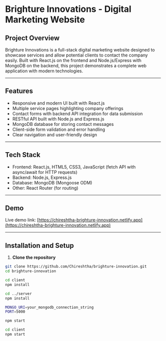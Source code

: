 # Brighture Innovations - Digital Marketing Website

## Project Overview
Brighture Innovations is a full-stack digital marketing website designed to showcase services and allow potential clients to contact the company easily. Built with React.js on the frontend and Node.js/Express with MongoDB on the backend, this project demonstrates a complete web application with modern technologies.

---

## Features
- Responsive and modern UI built with React.js
- Multiple service pages highlighting company offerings
- Contact forms with backend API integration for data submission
- RESTful API built with Node.js and Express.js
- MongoDB database for storing contact messages
- Client-side form validation and error handling
- Clear navigation and user-friendly design

---

## Tech Stack
- Frontend: React.js, HTML5, CSS3, JavaScript (fetch API with async/await for HTTP requests)
- Backend: Node.js, Express.js
- Database: MongoDB (Mongoose ODM)
- Other: React Router (for routing)

---

## Demo
Live demo link: [https://chireshtha-brighture-innovation.netlify.app](https://chireshtha-brighture-innovation.netlify.app)

---

## Installation and Setup

1. **Clone the repository**

```bash
git clone https://github.com/Chireshtha/brighture-innovation.git
cd brighture-innovation

cd client
npm install

cd ../server
npm install

MONGO_URI=your_mongodb_connection_string
PORT=5000

npm start

cd client
npm start

